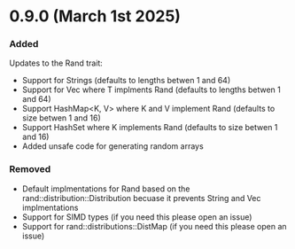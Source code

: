 # 0.9.0 (March 1st 2025)

### Added

Updates to the Rand trait:
- Support for Strings (defaults to lengths betwen 1 and 64)
- Support for Vec<T> where T implments Rand (defaults to lengths betwen 1 and 64)
- Support HashMap<K, V> where K and V implement Rand (defaults to size betwen 1 and 16)
- Support HashSet<K> where K implements Rand (defaults to size betwen 1 and 16)
- Added unsafe code for generating random arrays

### Removed

- Default implmentations for Rand based on the rand::distribution::Distribution becuase it prevents String and Vec<T> implmentations
- Support for SIMD types (if you need this please open an issue)
- Support for  rand::distributions::DistMap (if you need this please open an issue)
